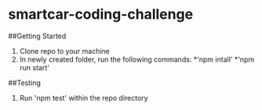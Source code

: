 # smartcar-coding-challenge

##Getting Started
1. Clone repo to your machine
2. In newly created folder, run the following commands:
  *'npm intall'
  *'npm run start'

##Testing
1. Run 'npm test' within the repo directory

